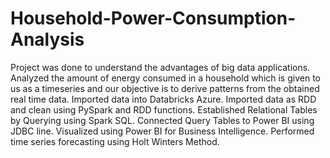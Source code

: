 # Household-Power-Consumption-Analysis
Project was done to understand the advantages of big data applications. Analyzed the amount of energy consumed in a household which is given to us as a timeseries and our objective is to derive patterns from the obtained real time data. Imported data into Databricks Azure. Imported data as RDD and clean using PySpark and RDD functions. Established Relational Tables by Querying using Spark SQL. Connected Query Tables to Power BI using JDBC line. Visualized using Power BI for Business Intelligence. Performed time series forecasting using Holt Winters Method.
